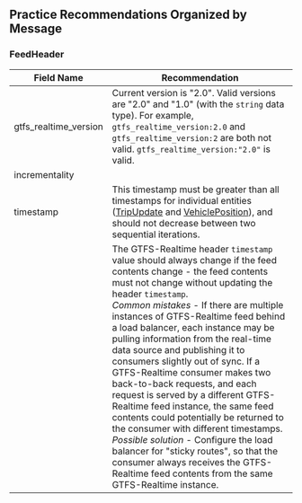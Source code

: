 ## Practice Recommendations Organized by Message

### FeedHeader

| Field Name | Recommendation |
| --- | --- |
| gtfs_realtime_version | Current version is "2.0". Valid versions are "2.0" and "1.0" (with the `string` data type). For example, `gtfs_realtime_version:2.0` and `gtfs_realtime_version:2` are both not valid. `gtfs_realtime_version:"2.0"` is valid. |
| incrementality | |
| timestamp | This timestamp must be greater than all timestamps for individual entities ([TripUpdate](#TripUpdate) and [VehiclePosition](#VehiclePosition)), and should not decrease between two sequential iterations. |
|  | The GTFS-Realtime header `timestamp` value should always change if the feed contents change - the feed contents must not change without updating the header `timestamp`.<br>*Common mistakes* - If there are multiple instances of GTFS-Realtime feed behind a load balancer, each instance may be pulling information from the real-time data source and publishing it to consumers slightly out of sync. If a GTFS-Realtime consumer makes two back-to-back requests, and each request is served by a different GTFS-Realtime feed instance, the same feed contents could potentially be returned to the consumer with different timestamps.<br>*Possible solution* - Configure the load balancer for "sticky routes", so that the consumer always receives the GTFS-Realtime feed contents from the same GTFS-Realtime instance. |
